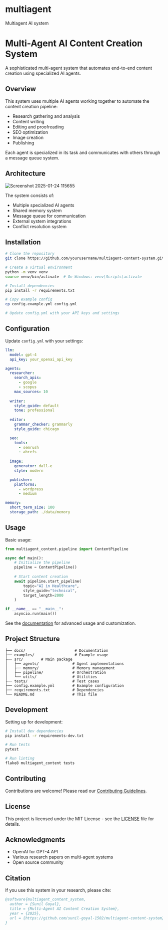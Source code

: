 # multiagent
Multiagent AI system

# Multi-Agent AI Content Creation System

A sophisticated multi-agent system that automates end-to-end content creation using specialized AI agents.

## Overview

This system uses multiple AI agents working together to automate the content creation pipeline:
- Research gathering and analysis
- Content writing
- Editing and proofreading
- SEO optimization
- Image creation
- Publishing

Each agent is specialized in its task and communicates with others through a message queue system.

## Architecture

![Screenshot 2025-01-24 115655](https://github.com/user-attachments/assets/03bd1a6f-6ce9-40b2-8ae8-af027efc5aa8)

The system consists of:
- Multiple specialized AI agents
- Shared memory system
- Message queue for communication
- External system integrations
- Conflict resolution system

## Installation

```bash
# Clone the repository
git clone https://github.com/yourusername/multiagent-content-system.git

# Create a virtual environment
python -m venv venv
source venv/bin/activate  # On Windows: venv\Scripts\activate

# Install dependencies
pip install -r requirements.txt

# Copy example config
cp config.example.yml config.yml

# Update config.yml with your API keys and settings
```

## Configuration

Update `config.yml` with your settings:

```yaml
llm:
  model: gpt-4
  api_key: your_openai_api_key

agents:
  researcher:
    search_apis:
      - google
      - scopus
    max_sources: 10
  
  writer:
    style_guide: default
    tone: professional
  
  editor:
    grammar_checker: grammarly
    style_guide: chicago

  seo:
    tools:
      - semrush
      - ahrefs
    
  image:
    generator: dall-e
    style: modern

  publisher:
    platforms:
      - wordpress
      - medium

memory:
  short_term_size: 100
  storage_path: ./data/memory
```

## Usage

Basic usage:

```python
from multiagent_content.pipeline import ContentPipeline

async def main():
    # Initialize the pipeline
    pipeline = ContentPipeline()
    
    # Start content creation
    await pipeline.start_pipeline(
        topic="AI in Healthcare",
        style_guide="technical",
        target_length=2000
    )

if __name__ == "__main__":
    asyncio.run(main())
```

See the [documentation](docs/README.md) for advanced usage and customization.

## Project Structure

```
├── docs/                      # Documentation
├── examples/                  # Example usage
├── src/        # Main package
│   ├── agents/               # Agent implementations
│   ├── memory/               # Memory management
│   ├── pipeline/             # Orchestration
│   └── utils/                # Utilities
├── tests/                    # Test cases
├── config.example.yml        # Example configuration
├── requirements.txt          # Dependencies
└── README.md                 # This file
```

## Development

Setting up for development:

```bash
# Install dev dependencies
pip install -r requirements-dev.txt

# Run tests
pytest

# Run linting
flake8 multiagent_content tests
```

## Contributing

Contributions are welcome! Please read our [Contributing Guidelines](CONTRIBUTING.md).

## License

This project is licensed under the MIT License - see the [LICENSE](LICENSE) file for details.

## Acknowledgments

- OpenAI for GPT-4 API
- Various research papers on multi-agent systems
- Open source community

## Citation

If you use this system in your research, please cite:

```bibtex
@software{multiagent_content_system,
  author = {Sunil Goyal},
  title = {Multi-Agent AI Content Creation System},
  year = {2025},
  url = {https://github.com/sunil-goyal-1502/multiagent-content-system}
}
```

